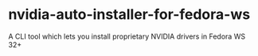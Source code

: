 # nvidia-auto-installer-for-fedora-ws
A CLI tool which lets you install proprietary NVIDIA drivers in Fedora WS 32+

